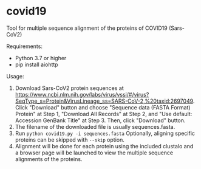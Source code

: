 # covid19

Tool for multiple sequence alignment of the proteins of COVID19 (Sars-CoV2)

Requirements:
* Python 3.7 or higher
* pip install aiohttp

Usage:
1. Download Sars-CoV2 protein sequences at https://www.ncbi.nlm.nih.gov/labs/virus/vssi/#/virus?SeqType_s=Protein&VirusLineage_ss=SARS-CoV-2,%20taxid:2697049. Click "Download" button and choose "Sequence data (FASTA Format) Protein" at Step 1, "Download All Records" at Step 2, and "Use default: Accession GenBank Title" at Step 3. Then, click "Download" button.
2. The filename of the downloaded file is usually sequences.fasta.
3. Run `python covid19.py -i sequences.fasta` Optionally, aligning specific proteins can be skipped with `--skip` option.
4. Alignment will be done for each protein using the included clustalo and a browser page will be launched to view the multiple sequence alignments of the proteins.
